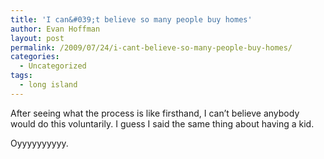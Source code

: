 ```yaml
---
title: 'I can&#039;t believe so many people buy homes'
author: Evan Hoffman
layout: post
permalink: /2009/07/24/i-cant-believe-so-many-people-buy-homes/
categories:
  - Uncategorized
tags:
  - long island
---
```

After seeing what the process is like firsthand, I can&#8217;t believe anybody would do this voluntarily. I guess I said the same thing about having a kid.

Oyyyyyyyyyy.